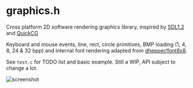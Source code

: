 # graphics.h

Cross platform 2D software rendering graphics library, inspired by [SDL1.2](https://www.libsdl.org/) and [QuickCG](http://lodev.org/cgtutor/)

Keyboard and mouse events, line, rect, circle primitives, BMP loading (1, 4, 8, 24 & 32 bpp) and internal font rendering adapted from [dhepper/font8x8](https://github.com/dhepper/font8x8).

See ```test.c``` for TODO list and basic example. Still a WIP, API subject to change a lot.

![screenshot](https://raw.githubusercontent.com/takeiteasy/graphics.h/master/screenshot.png)
